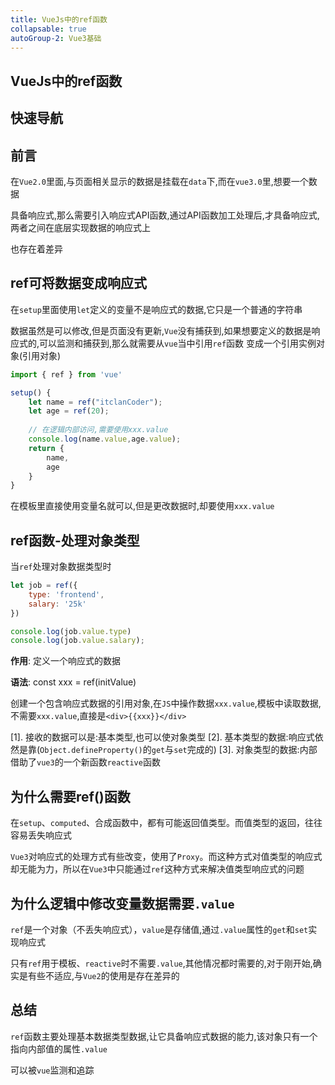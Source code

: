 ```yaml
---
title: VueJs中的ref函数
collapsable: true
autoGroup-2: Vue3基础
---
```


## VueJs中的ref函数

## 快速导航

<TOC />

## 前言

在`Vue2.0`里面,与页面相关显示的数据是挂载在`data`下,而在`vue3.0`里,想要一个数据

具备响应式,那么需要引入响应式API函数,通过API函数加工处理后,才具备响应式,两者之间在底层实现数据的响应式上

也存在着差异


## ref可将数据变成响应式

在`setup`里面使用`let`定义的变量不是响应式的数据,它只是一个普通的字符串

数据虽然是可以修改,但是页面没有更新,`Vue`没有捕获到,如果想要定义的数据是响应式的,可以监测和捕获到,那么就需要从`vue`当中引用`ref`函数
变成一个引用实例对象(引用对象)

```js
import { ref } from 'vue'

setup() {
    let name = ref("itclanCoder");
    let age = ref(20);
     
    // 在逻辑内部访问,需要使用xxx.value
    console.log(name.value,age.value); 
    return {
        name,
        age
    }
}
```
在模板里直接使用变量名就可以,但是更改数据时,却要使用`xxx.value`

## ref函数-处理对象类型

当`ref`处理对象数据类型时

```js
let job = ref({
    type: 'frontend',
    salary: '25k'
})

console.log(job.value.type)
console.log(job.value.salary);
```
**作用**: 定义一个响应式的数据

**语法**: const xxx = ref(initValue)

创建一个包含响应式数据的引用对象,在`JS`中操作数据`xxx.value`,模板中读取数据,不需要`xxx.value`,直接是`<div>{{xxx}}</div>`

[1]. 接收的数据可以是:基本类型,也可以使对象类型
[2]. 基本类型的数据:响应式依然是靠(`Object.defineProperty()`的`get`与`set`完成的)
[3]. 对象类型的数据:内部借助了`vue3`的一个新函数`reactive`函数

## 为什么需要ref()函数 

在`setup`、`computed`、合成函数中，都有可能返回值类型。而值类型的返回，往往容易丢失响应式

`Vue3`对响应式的处理方式有些改变，使用了`Proxy`。而这种方式对值类型的响应式却无能为力，所以在`Vue3`中只能通过`ref`这种方式来解决值类型响应式的问题

## 为什么逻辑中修改变量数据需要`.value`

`ref`是一个对象（不丢失响应式），`value`是存储值,通过`.value`属性的`get`和`set`实现响应式

只有`ref`用于模板、`reactive`时不需要`.value`,其他情况都时需要的,对于刚开始,确实是有些不适应,与`Vue2`的使用是存在差异的


## 总结

`ref`函数主要处理基本数据类型数据,让它具备响应式数据的能力,该对象只有一个指向内部值的属性`.value`

可以被`vue`监测和追踪

<footer-FooterLink :isShareLink="false" :isDaShang="true" />
<footer-FeedBack />